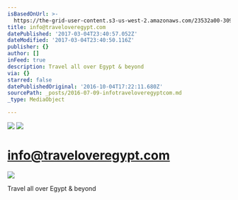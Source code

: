 ```yaml
---
isBasedOnUrl: >-
  https://the-grid-user-content.s3-us-west-2.amazonaws.com/23532a00-3093-4d30-8ff9-9709d8fd5280.gif
title: info@traveloveregypt.com
datePublished: '2017-03-04T23:40:57.052Z'
dateModified: '2017-03-04T23:40:50.116Z'
publisher: {}
author: []
inFeed: true
description: Travel all over Egypt & beyond
via: {}
starred: false
datePublishedOriginal: '2016-10-04T17:22:11.680Z'
sourcePath: _posts/2016-07-09-infotraveloveregyptcom.md
_type: MediaObject

---
```

![](https://the-grid-user-content.s3-us-west-2.amazonaws.com/6b9d2581-4b0a-4885-9355-09190b509890.jpg)
![](https://s3-us-west-2.amazonaws.com/the-grid-img/p/918b0d3ae77f5974956f5d085c6bd820c55e76ae.gif)

# info@traveloveregypt.com
![](https://the-grid-user-content.s3-us-west-2.amazonaws.com/dd34a516-7bad-4971-8ed3-943b0a0baa30.jpg)

Travel all over Egypt & beyond